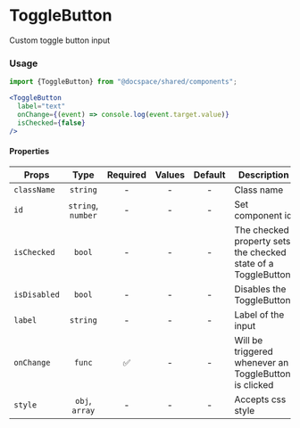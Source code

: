 # ToggleButton

Custom toggle button input

### Usage

```js
import {ToggleButton} from "@docspace/shared/components";
```

```jsx
<ToggleButton
  label="text"
  onChange={(event) => console.log(event.target.value)}
  isChecked={false}
/>
```

#### Properties

| Props        |        Type        | Required | Values | Default | Description                                                    |
| ------------ | :----------------: | :------: | :----: | :-----: | -------------------------------------------------------------- |
| `className`  |      `string`      |    -     |   -    |    -    | Class name                                                     |
| `id`         | `string`, `number` |    -     |   -    |    -    | Set component id                                               |
| `isChecked`  |       `bool`       |    -     |   -    |    -    | The checked property sets the checked state of a ToggleButton. |
| `isDisabled` |       `bool`       |    -     |   -    |    -    | Disables the ToggleButton                                      |
| `label`      |      `string`      |    -     |   -    |    -    | Label of the input                                             |
| `onChange`   |       `func`       |    ✅    |   -    |    -    | Will be triggered whenever an ToggleButton is clicked          |
| `style`      |   `obj`, `array`   |    -     |   -    |    -    | Accepts css style                                              |
